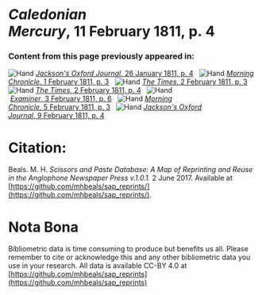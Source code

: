 # *Caledonian Mercury*, 11 February 1811, p. 4  
  
### Content from this page previously appeared in:  
![Hand](http://scissorsandpaste.net/wp-content/uploads/2017/06/smallhandpointer.png) [*Jackson's Oxford Journal*, 26 January 1811, p. 4](https://mhbeals.github.io/sap_html/Jackson's-Oxford-Journal/Jackson's-Oxford-Journal-26-January-1811-p-4)  
![Hand](http://scissorsandpaste.net/wp-content/uploads/2017/06/smallhandpointer.png) [*Morning Chronicle*, 1 February 1811, p. 3](https://mhbeals.github.io/sap_html/Morning-Chronicle/Morning-Chronicle-1-February-1811-p-3)  
![Hand](http://scissorsandpaste.net/wp-content/uploads/2017/06/smallhandpointer.png) [*The Times*, 2 February 1811, p. 3](https://mhbeals.github.io/sap_html/The-Times/The-Times-2-February-1811-p-3)  
![Hand](http://scissorsandpaste.net/wp-content/uploads/2017/06/smallhandpointer.png) [*The Times*, 2 February 1811, p. 4](https://mhbeals.github.io/sap_html/The-Times/The-Times-2-February-1811-p-4)  
![Hand](http://scissorsandpaste.net/wp-content/uploads/2017/06/smallhandpointer.png) [*Examiner*, 3 February 1811, p. 6](https://mhbeals.github.io/sap_html/Examiner/Examiner-3-February-1811-p-6)  
![Hand](http://scissorsandpaste.net/wp-content/uploads/2017/06/smallhandpointer.png) [*Morning Chronicle*, 5 February 1811, p. 3](https://mhbeals.github.io/sap_html/Morning-Chronicle/Morning-Chronicle-5-February-1811-p-3)  
![Hand](http://scissorsandpaste.net/wp-content/uploads/2017/06/smallhandpointer.png) [*Jackson's Oxford Journal*, 9 February 1811, p. 4](https://mhbeals.github.io/sap_html/Jackson's-Oxford-Journal/Jackson's-Oxford-Journal-9-February-1811-p-4)  


# Citation: 

Beals. M. H. *Scissors and Paste Database: A Map of Reprinting and Reuse in the Anglophone Newspaper Press v.1.0.1.* 2 June 2017. Available at [https://github.com/mhbeals/sap_reprints/](https://github.com/mhbeals/sap_reprints/). 

# Nota Bona

Bibliometric data is time consuming to produce but benefits us all. Please remember to cite or acknowledge this and any other bibliometric data you use in your research. All data is available CC-BY 4.0 at [https://github.com/mhbeals/sap_reprints](https://github.com/mhbeals/sap_reprints)